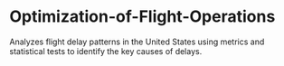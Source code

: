 # Optimization-of-Flight-Operations
Analyzes flight delay patterns in the United States using metrics and statistical tests to identify the key causes of delays.
